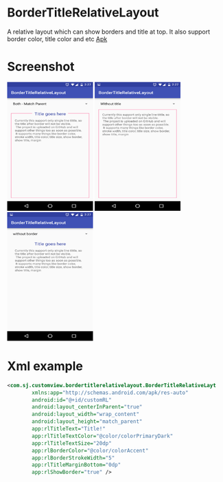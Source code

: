 # BorderTitleRelativeLayout
A relative layout which can show borders and title at top. It also support border color, title color and etc
[Apk](https://play.google.com/store/apps/details?id=com.sj.customview.bordertitlerelativelayout)

# Screenshot
<img src="https://github.com/Siddharth-Dev/BorderTitleRelativeLayout/blob/master/Screenshot_20151218-142701.png" width="200" height="300" /> <img src="https://github.com/Siddharth-Dev/BorderTitleRelativeLayout/blob/master/Screenshot_20151218-142709.png" width="200" height="300" /> <img src="https://github.com/Siddharth-Dev/BorderTitleRelativeLayout/blob/master/Screenshot_20151218-142713.png" width="200" height="300" />

# Xml example
```XML
<com.sj.customview.bordertitlerelativelayout.BorderTitleRelativeLayt
        xmlns:app="http://schemas.android.com/apk/res-auto"
        android:id="@+id/customRL"
        android:layout_centerInParent="true"
        android:layout_width="wrap_content"
        android:layout_height="match_parent"
        app:rlTitleText="Title!"
        app:rlTitleTextColor="@color/colorPrimaryDark"
        app:rlTitleTextSize="20dp"
        app:rlBorderColor="@color/colorAccent"
        app:rlBorderStrokeWidth="5"
        app:rlTitleMarginBottom="0dp"
        app:rlShowBorder="true" />
```
